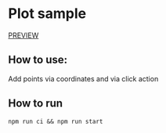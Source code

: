 # Plot sample

[PREVIEW](https://grapheditor.vercel.app/) 

## How to use: 
Add points via coordinates and via click action

## How to run
```
npm run ci && npm run start
```
